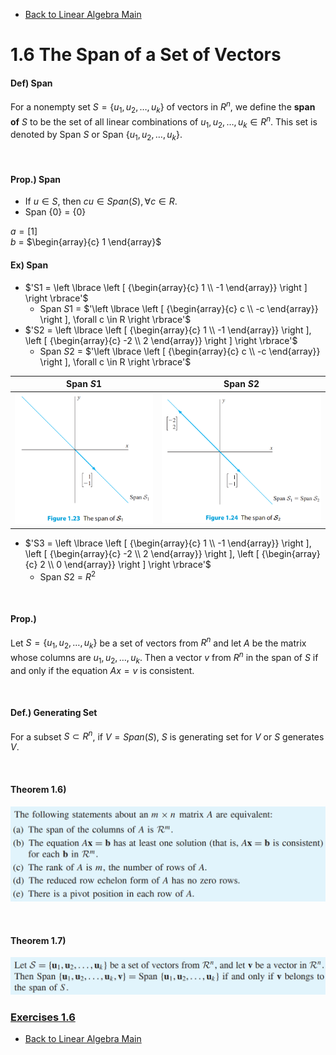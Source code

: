 * [Back to Linear Algebra Main](../../main.md)

# 1.6 The Span of a Set of Vectors

#### Def) Span
For a nonempty set $S=\lbrace u_1, u_2, \dots, u_k \rbrace$ of vectors in $R^n$, we define the **span of** $S$ to be the set of all linear combinations of $u_1, u_2, \dots, u_k \in R^n$. This set is denoted by Span $S$ or Span $\lbrace u_1, u_2, \dots, u_k \rbrace$.

<br>

#### Prop.) Span
* If $u \in S$, then $cu \in Span(S), \forall c \in R$.
* Span $\lbrace 0 \rbrace$ = $\lbrace 0 \rbrace$

$a = \left [ 1 \right ]$   
$b$ = $\begin{array}{c} 1 \end{array}$   

#### Ex) Span
* $'S1 = \left \lbrace \left [ {\begin{array}{c} 1 \\ -1 \end{array}} \right ] \right \rbrace'$
   * Span $S1$ = $'\left \lbrace \left [ {\begin{array}{c} c \\ -c \end{array}} \right ], \forall c \in R \right \rbrace'$
* $'S2 = \left \lbrace \left [ {\begin{array}{c} 1 \\ -1 \end{array}} \right ], \left [ {\begin{array}{c} -2 \\ 2 \end{array}} \right ] \right \rbrace'$
   * Span $S2$ = $'\left \lbrace \left [ {\begin{array}{c} c \\ -c \end{array}} \right ], \forall c \in R \right \rbrace'$    
   
|Span $S1$|Span $S2$|
|:-:|:-:|
|![](images/060101.png)|![](images/060102.png)|

* $'S3 = \left \lbrace \left [ {\begin{array}{c} 1 \\ -1 \end{array}} \right ], \left [ {\begin{array}{c} -2 \\ 2 \end{array}} \right ], \left [ {\begin{array}{c} 2 \\ 0 \end{array}} \right ] \right \rbrace'$
   * Span $S2$ = $R^2$

<br>

#### Prop.) 
Let $S=\lbrace u_1, u_2, \dots, u_k \rbrace$ be a set of vectors from $R^n$ and let $A$ be the matrix whose columns are $u_1, u_2, \dots, u_k$. Then a vector $v$ from $R^n$ in the span of $S$ if and only if the equation $Ax=v$ is consistent.

<br>

#### Def.) Generating Set
For a subset $S \subset R^n$, if $V=Span (S)$, $S$ is generating set for $V$ or $S$ generates $V$.

<br>

#### Theorem 1.6)
![](images/060103.png)

<br>

#### Theorem 1.7)
![](images/060104.png)





### [Exercises 1.6](./exercises.md)





* [Back to Linear Algebra Main](../../main.md)